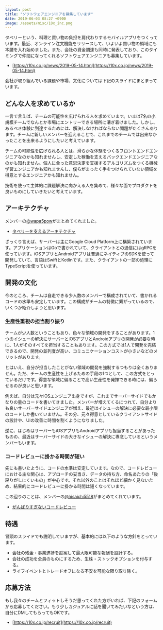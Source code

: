 ```yaml
---
layout: post
title: "ソフトウェアエンジニアを募集しています"
date: 2019-06-03 08:27 +0900
image: /assets/misc/10x_inc.png
---
```


タベリーという、料理と買い物の負担を肩代わりするモバイルアプリをつくっています。最近、オンライン注文機能をリリースして、いよいよ買い物の領域にも本腰を入れ始めました。また、会社の資金調達も同時に発表しており、このタイミングで仲間になってくれるソフトウェアエンジニアも募集しています。

- [https://10x.co.jp/news/2019-05-14.html](https://10x.co.jp/news/2019-05-14.html)

会社が取り組んでいる課題や市場、文化については下記のスライドにまとまっています。

<script async class="speakerdeck-embed" data-id="54119fadcc534c17a300a4ef44c9fbef" data-ratio="1.77777777777778" src="//speakerdeck.com/assets/embed.js"></script>

## どんな人を求めているか

一言で言えば、チームの可能性を広げられる人を求めています。いまは7名の小規模チームでなんとか市場にエントリーできる場所に漕ぎ着けました。しかし、あるべき体験に到達するためには、解決しなければならない問題がたくさんあります。チームに新しいメンバーを迎えることで、これまでのチームでは出来なかったことを出来るようにしたいと考えています。

チームの可能性を広げられる人とは、滑らかな体験をつくるフロントエンドエンジニアなのかも知れませんし、安定した稼働を支えるバックエンドエンジニアなのかも知れません。個人に合った意思決定を支援するアルゴリズムをつくる機械学習エンジニアかも知れませんし、僕らがまったく手をつけられていない領域を得意とするエンジニアかも知れません。

技術を使って主体的に課題解決に向かえる人を集めて、様々な面でプロダクトを良いものにしていきたいと考えています。

## アーキテクチャ

メンバーの[@wapa5pow](https://twitter.com/wapa5pow)がまとめてくれました。

- [タベリーを支えるアーキテクチャ](https://wapa5pow.com/tabely-architecture/)

ざっくり言えば、サーバーは主にGoogle Cloud Platform上に構築されています。アプリケーションはGoで書かれていて、クライアントとの通信にはgRPCを使っています。iOSアプリとAndroidアプリは普通にネイティブのSDKを使って開発していて、言語はSwiftとKotlinです。また、クライアントの一部の処理にTypeScriptを使っています。

## 開発の文化

今のところ、チームは自走できる少人数のメンバーで構成されていて、書かれるコードの水準も安定しています。この構成がチームの特徴に繋がっているので、いくつか紹介しようと思います。

### 生産性重視の担当割り振り

チームが少人数ということもあり、色々な領域の開発をすることがあります。1つのイシューの解決にサーバーとiOSアプリとAndroidアプリの開発が必要な時に、1人がそのすべてを担当することもあります。この方式では1人で開発を完結できるので、開発の並列度が高い、コミュニケーションコストが小さいなどのメリットがあります。

とはいえ、自分が担当したことがない領域の開発を強制するつもりは全くありません。ただ、チームの生産性を上げるための手段の1つとして、この方式をとっているだけです。得意な領域に偏ることで高い生産性を発揮できる時には、偏らせるのが良いと思います。

例えば、自分は元々iOSエンジニア出身ですが、これまでサーバーサイドでもかなりの量のコードを書いてきました。メンバーが増えてくるにつれて、自分よりも良いサーバーサイドエンジニアが増え、最近はイシューの解決に必要な最小限のコードしか書いていません。その分、元々得意としているクライアントサイドの設計や、UIの改善に時間を割くようになりました。

逆に、はじめはサーバーもiOSアプリもAndroidアプリも担当することがあったものの、最近はサーバーサイドの大きなイシューの解決に専念しているというメンバーもいます。

### コードレビューに掛かる時間が短い

先にも書いたように、コードの水準は安定しています。なので、コードレビューにおける主な関心は、アプローチの妥当さ、データの持ち方、命名あたりの「後戻りがしにくいもの」が中心です。それ以外のことはそれほど細かく見ないため、結果的にコードレビューに掛かる時間は短くなっています。

この辺りのことは、メンバーの[@hisaichi5518](https://twitter.com/hisaichi5518)がまとめてくれています。

- [がんばりすぎないコードレビュー](https://hisaichi5518.hatenablog.jp/entry/2019/02/15/184547)


## 待遇

冒頭のスライドでも説明していますが、基本的には以下のような方針をとっています。

- 会社の残金・事業進捗を勘案して最大限可能な報酬を設計する。
- 会社の成功を全員のものにするため、生株・ストックオプションを付与する。
- ライフイベントとトレードオフになる不安を可能な限り取り除く。

## 応募方法

もし我々のチームとフィットしそうだ思ってくれた方がいれば、下記のフォームから応募してください。もう少しカジュアルに話を聞いてみたいなという方は、自分にDMしてもらってもOKです。

- [https://10x.co.jp/recruit](https://10x.co.jp/recruit)
